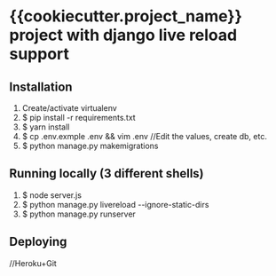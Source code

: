 # {{cookiecutter.project_name}} project with django live reload support

## Installation
1. Create/activate virtualenv  
2. $ pip install -r requirements.txt  
3. $ yarn install
4. $ cp .env.exmple .env && vim .env //Edit the values, create db, etc.  
5. $ python manage.py makemigrations
  
## Running locally  (3 different shells)  
    
1. $ node server.js  
2. $ python manage.py livereload --ignore-static-dirs  
3. $ python manage.py runserver  

## Deploying
//Heroku+Git